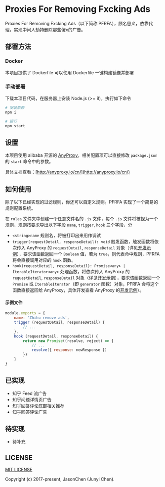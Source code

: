 # Proxies For Removing Fxcking Ads

Proxies For Removing Fxcking Ads（以下简称 PFRFA），顾名思义，依靠代理，实现中间人劫持删除那些傻x的广告。

## 部署方法

### Docker

本项目提供了 Dockerfile 可以使用 Dockerfile 一键构建镜像并部署

### 手动部署

下载本项目代码，在服务器上安装 Node.js (>= 8)，执行如下命令

```bash
# 安装依赖
npm i

# 运行
npm start
```

## 设置

本项目使用 alibaba 开源的 [AnyProxy](https://github.com/alibaba/anyproxy)，相关配置项可以直接修改 `package.json` 的 `start` 命令中的参数。

具体文档查看：[http://anyproxy.io/cn/](http://anyproxy.io/cn/)

## 如何使用

除了以下已经实现的过滤规则，你还可以自定义规则。PFRFA 实现了一个简易的规则配置系统。

在 `rules` 文件夹中创建一个任意文件名的 `.js` 文件，每个 `.js` 文件将被视为一个规则，规则按要求导出以下字段 `name`, `trigger`, `hook` 三个字段，分

- `<string>name` 规则名，将被打印出来用作调试
- `trigger(requestDetail, responseDetail): void` 触发函数，触发函数将依次传入 AnyProxy 的 `requestDetail`, `responseDetail` 对象（详见[开发示例](http://anyproxy.io/cn/#%E5%BC%80%E5%8F%91%E7%A4%BA%E4%BE%8B)），要求该函数返回一个 `Boolean` 值，若为 `true`，则代表命中规则，PFRFA 将会直接调用对应的 `hook` 函数。
- `hook(requestDetail, responseDetail): Promise<any> | IterableIterator<any>` 处理函数，将依次传入 AnyProxy 的 `requestDetail`, `responseDetail` 对象（详见[开发示例](http://anyproxy.io/cn/#%E5%BC%80%E5%8F%91%E7%A4%BA%E4%BE%8B)），要求该函数返回一个 `Promise` 或 `IterableIterator`（即 `generator` 函数）对象，PFRFA 会将这个函数直接返回给 AnyProxy，具体开发查看 AnyProxy 的[开发示例](http://anyproxy.io/cn/#%E5%BC%80%E5%8F%91%E7%A4%BA%E4%BE%8B)）。

#### 示例文件

```javascript
module.exports = {
    name: 'Zhihu remove ads',
    trigger (requestDetail, responseDetail) {
        // ...
    },
    hook (requestDetail, responseDetail) {
        return new Promise((resolve, reject) => {
            // ...
            resolve({ response: newResponse })
        })
    }
}

```

## 已实现

- 知乎 Feed 流广告
- 知乎问题详情页广告
- 知乎回答评论底部相关推荐
- 知乎回答评论广告

## 待实现

- 待补充

## LICENSE

[MIT LICENSE](https://jas0ncn.mit-license.org/)

Copyright (c) 2017-present, JasonChen (Junyi Chen).

